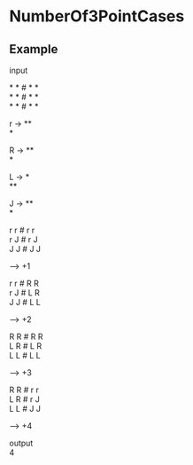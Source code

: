 # NumberOf3PointCases

## Example


input

\* \* \# * *  
\* \* \# * *  
\* \* \# * *  

r -> **  
     *  
     
R -> **  
      *  
      
L -> *  
     **  
     
J -> **  
      *  


r r \# r r  
r J \# r J  
J J \# J J  

--> +1

r r \# R R  
r J \# L R  
J J \# L L  

--> +2

R R \# R R  
L R \# L R  
L L \# L L  

--> +3

R R \# r r  
L R \# r J  
L L \# J J  

--> +4

output  
4
